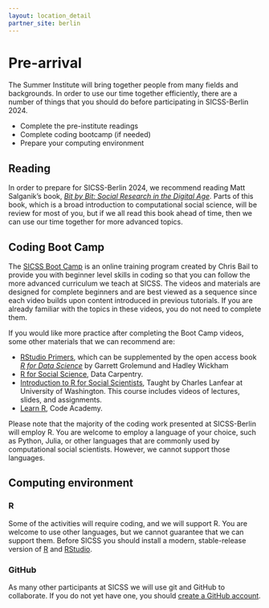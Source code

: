 ```yaml
---
layout: location_detail
partner_site: berlin
---
```


# Pre-arrival

The Summer Institute will bring together people from many fields and backgrounds. In order to use our time together efficiently, there are a number of things that you should do before participating in SICSS-Berlin 2024.

- Complete the pre-institute readings
- Complete coding bootcamp (if needed)
- Prepare your computing environment

## Reading

In order to prepare for SICSS-Berlin 2024, we recommend reading Matt Salganik’s book, *[Bit by Bit: Social Research in the Digital Age](http://www.bitbybitbook.com)*. Parts of this book, which is a broad introduction to computational social science, will be review for most of you, but if we all read this book ahead of time, then we can use our time together for more advanced topics.

## Coding Boot Camp

The [SICSS Boot Camp](https://sicss.io/boot_camp) is an online training program created by Chris Bail to provide you with beginner level skills in coding so that you can follow the more advanced curriculum we teach at SICSS. The videos and materials are designed for complete beginners and are best viewed as a sequence since each video builds upon content introduced in previous tutorials. If you are already familiar with the topics in these videos, you do not need to complete them.

If you would like more practice after completing the Boot Camp videos, some other materials that we can recommend are:
- [RStudio Primers](https://rstudio.cloud/learn/primers), which can be supplemented by the open access book _[R for Data Science](https://r4ds.had.co.nz/)_ by Garrett Grolemund and Hadley Wickham
- [R for Social Science](https://datacarpentry.org/r-socialsci/), Data Carpentry.  
- [Introduction to R for Social Scientists](https://clanfear.github.io/CSSS508/), Taught by Charles Lanfear at University of Washington. This course includes videos of lectures, slides, and assignments.
- [Learn R](https://www.codecademy.com/learn/learn-r), Code Academy.

Please note that the majority of the coding work presented at SICSS-Berlin will employ R. You are welcome to employ a language of your choice, such as Python, Julia, or other languages that are commonly used by computational social scientists. However, we cannot support those languages.


## Computing environment

### R

Some of the activities will require coding, and we will support R. You are welcome to use other languages, but we cannot guarantee that we can support them. Before SICSS you should install a modern, stable-release version of [R](https://www.r-project.org/) and [RStudio](https://rstudio.com/products/rstudio/download/).


### GitHub

As many other participants at SICSS we will use git and GitHub to collaborate. If you do not yet have one, you should [create a GitHub account](https://github.com/join).

